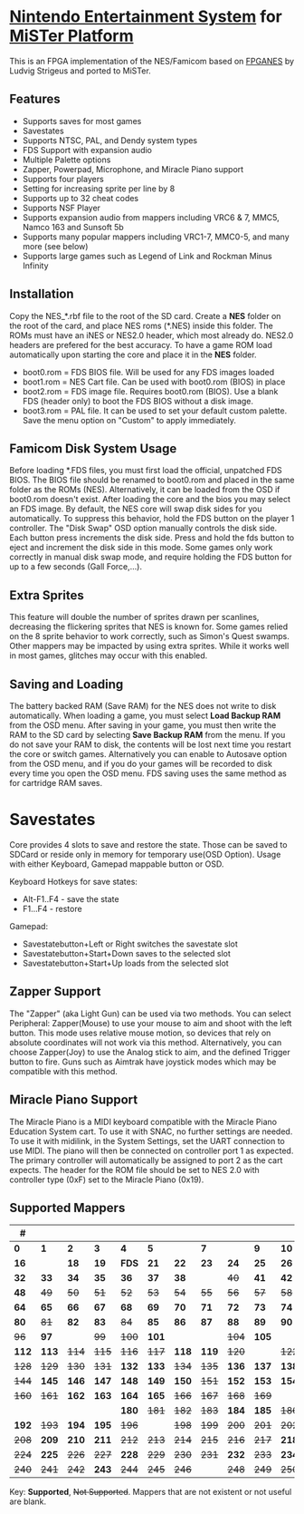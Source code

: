 # [Nintendo Entertainment System](https://en.wikipedia.org/wiki/Nintendo_Entertainment_System) for [MiSTer Platform](https://github.com/MiSTer-devel/Main_MiSTer/wiki)

This is an FPGA implementation of the NES/Famicom based on [FPGANES](https://github.com/strigeus/fpganes) by Ludvig Strigeus and ported to MiSTer.

## Features
 * Supports saves for most games
 * Savestates
 * Supports NTSC, PAL, and Dendy system types
 * FDS Support with expansion audio
 * Multiple Palette options
 * Zapper, Powerpad, Microphone, and Miracle Piano support
 * Supports four players
 * Setting for increasing sprite per line by 8
 * Supports up to 32 cheat codes
 * Supports NSF Player
 * Supports expansion audio from mappers including VRC6 & 7, MMC5, Namco 163 and Sunsoft 5b
 * Supports many popular mappers including VRC1-7, MMC0-5, and many more (see below)
 * Supports large games such as Legend of Link and Rockman Minus Infinity

## Installation
Copy the NES_\*.rbf file to the root of the SD card. Create a **NES** folder on the root of the card, and place NES roms (\*.NES) inside this folder. The ROMs must have an iNES or NES2.0 header, which most already do. NES2.0 headers are prefered for the best accuracy. To have a game ROM load automatically upon starting the core and place it in the **NES** folder.
- boot0.rom = FDS BIOS file.  Will be used for any FDS images loaded
- boot1.rom = NES Cart file.  Can be used with boot0.rom (BIOS) in place
- boot2.rom = FDS image file.  Requires boot0.rom (BIOS).  Use a blank FDS (header only) to boot the FDS BIOS without a disk image.
- boot3.rom = PAL file. It can be used to set your default custom palette. Save the menu option on "Custom" to apply immediately.

## Famicom Disk System Usage
Before loading \*.FDS files, you must first load the official, unpatched FDS BIOS. The BIOS file should be renamed to boot0.rom and placed in the same folder as the ROMs (NES).  Alternatively, it can be loaded from the OSD if boot0.rom doesn't exist. After loading the core and the bios you may select an FDS image. By default, the NES core will swap disk sides for you automatically. To suppress this behavior, hold the FDS button on the player 1 controller. The "Disk Swap" OSD option manually controls the disk side.  Each button press increments the disk side.  Press and hold the fds button to eject and increment the disk side in this mode.  Some games only work correctly in manual disk swap mode, and require holding the FDS button for up to a few seconds (Gall Force,...).

## Extra Sprites
This feature will double the number of sprites drawn per scanlines, decreasing the flickering sprites that NES is known for. Some games relied on the 8 sprite behavior to work correctly, such as Simon's Quest swamps. Other mappers may be impacted by using extra sprites. While it works well in most games, glitches may occur with this enabled.

## Saving and Loading
The battery backed RAM (Save RAM) for the NES does not write to disk automatically. When loading a game, you must select **Load Backup RAM** from the OSD menu. After saving in your game, you must then write the RAM to the SD card by selecting **Save Backup RAM** from the menu. If you do not save your RAM to disk, the contents will be lost next time you restart the core or switch games. Alternatively you can enable to Autosave option from the OSD menu, and if you do your games will be recorded to disk every time you open the OSD menu. FDS saving uses the same method as for cartridge RAM saves.

# Savestates
Core provides 4 slots to save and restore the state. 
Those can be saved to SDCard or reside only in memory for temporary use(OSD Option). 
Usage with either Keyboard, Gamepad mappable button or OSD.

Keyboard Hotkeys for save states:
- Alt-F1..F4 - save the state
- F1...F4 - restore

Gamepad:
- Savestatebutton+Left or Right switches the savestate slot
- Savestatebutton+Start+Down saves to the selected slot
- Savestatebutton+Start+Up loads from the selected slot

## Zapper Support
The "Zapper" (aka Light Gun) can be used via two methods. You can select Peripheral: Zapper(Mouse) to use your mouse to aim and shoot with the left button. This mode uses relative mouse motion, so devices that rely on absolute coordinates will not work via this method. Alternatively, you can choose Zapper(Joy) to use the Analog stick to aim, and the defined Trigger button to fire. Guns such as Aimtrak have joystick modes which may be compatible with this method.

## Miracle Piano Support
The Miracle Piano is a MIDI keyboard compatible with the Miracle Piano Education System cart.  To use it with SNAC, no further settings are needed.  To use it with midilink, in the System Settings, set the UART connection to use MIDI.  The piano will then be connected on controller port 1 as expected.  The primary controller will automatically be assigned to port 2 as the cart expects.  The header for the ROM file should be set to NES 2.0 with controller type (0xF) set to the Miracle Piano (0x19).

## Supported Mappers

|#||||||||||||||||
|---|---|---|---|---|---|---|---|---|---|---|---|---|---|---|---|
|**0**|**1**|**2**|**3**|**4**|**5**||**7**||**9**|**10**|**11**|~~12~~|**13**||**15**|
|**16**||**18**|**19**|**FDS**|**21**|**22**|**23**|**24**|**25**|**26**|**27**|**28**||**30**|**31**|
|**32**|**33**|**34**|**35**|**36**|**37**|**38**||~~40~~|**41**|**42**|~~43~~|~~44~~|~~45~~|**46**|**47**|
|**48**|~~49~~|~~50~~|~~51~~|~~52~~|~~53~~|~~54~~|~~55~~|~~56~~|~~57~~|~~58~~|~~59~~|~~60~~|~~61~~|~~62~~|~~63~~|
|**64**|**65**|**66**|**67**|**68**|**69**|**70**|**71**|**72**|**73**|**74**|**75**|**76**|**77**|**78**|**79**|
|**80**|~~81~~|**82**|**83**|~~84~~|**85**|**86**|**87**|**88**|**89**|**90**|**91**|**92**|**93**|**94**|**95**|
|~~96~~|**97**||~~99~~|~~100~~|**101**|||~~104~~|**105**||**107**|~~108~~|~~109~~|~~110~~|**111**|
|**112**|**113**|~~114~~|~~115~~|~~116~~|~~117~~|**118**|**119**|~~120~~||~~122~~|~~123~~||~~125~~|~~126~~|~~127~~|
|~~128~~|~~129~~|~~130~~|~~131~~|**132**|**133**|~~134~~|~~135~~|**136**|**137**|**138**|**139**|**140**|**141**|~~142~~|**143**|
|~~144~~|**145**|**146**|**147**|**148**|**149**|**150**|~~151~~|**152**|**153**|**154**|**155**|~~156~~|~~157~~|**158**|**159**|
|~~160~~|~~161~~|**162**|**163**|**164**|**165**|~~166~~|~~167~~|~~168~~|~~169~~||**171**|**172**|**173**|||
|||||**180**|~~181~~|~~182~~|~~183~~|**184**|**185**|~~186~~|~~187~~|~~188~~|**189**|**190**|**191**|
|**192**|~~193~~|**194**|**195**|~~196~~||~~198~~|~~199~~|~~200~~|~~201~~|~~202~~|~~203~~|~~204~~|~~205~~|**206**|**207**|
|~~208~~|**209**|**210**|**211**|~~212~~|~~213~~|~~214~~|~~215~~|~~216~~|~~217~~|**218**||||~~222~~||
|~~224~~|**225**|~~226~~|~~227~~|**228**|~~229~~|~~230~~|~~231~~|**232**|~~233~~|**234**|~~235~~|~~236~~|~~237~~|||
|~~240~~|~~241~~|~~242~~|**243**|~~244~~|~~245~~|~~246~~||~~248~~|~~249~~|~~250~~|~~251~~|~~252~~||~~254~~|**255**|

Key: **Supported**, ~~Not Supported~~. Mappers that are not existent or not useful are blank.

